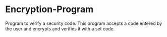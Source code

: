# Encryption-Program
Program to verify a security code. This program accepts a code entered by the user and encrypts and verifies it with a set code.
